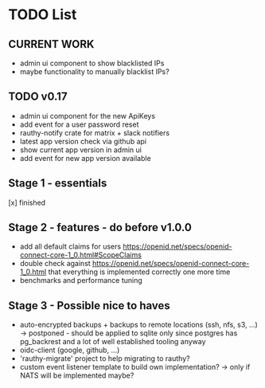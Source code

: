 # TODO List

## CURRENT WORK

- admin ui component to show blacklisted IPs
- maybe functionality to manually blacklist IPs?

## TODO v0.17

- admin ui component for the new ApiKeys
- add event for a user password reset
- rauthy-notify crate for matrix + slack notifiers
- latest app version check via github api
- show current app version in admin ui
- add event for new app version available

## Stage 1 - essentials

[x] finished

## Stage 2 - features - do before v1.0.0

- add all default claims for users https://openid.net/specs/openid-connect-core-1_0.html#ScopeClaims
- double check against https://openid.net/specs/openid-connect-core-1_0.html that everything is implemented correctly one more time
- benchmarks and performance tuning

## Stage 3 - Possible nice to haves

- auto-encrypted backups + backups to remote locations (ssh, nfs, s3, ...) -> postponed - should be applied to sqlite only
since postgres has pg_backrest and a lot of well established tooling anyway
- oidc-client (google, github, ...)
- 'rauthy-migrate' project to help migrating to rauthy?
- custom event listener template to build own implementation? -> only if NATS will be implemented maybe?
